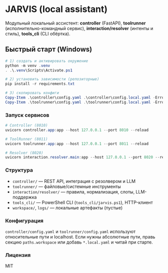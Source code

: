 # JARVIS (local assistant)

Модульный локальный ассистент: **controller** (FastAPI), **toolrunner** (исполнительно-командный сервис), **interaction/resolver** (интенты и стиль), **tools_cli** (CLI обёртка).

## Быстрый старт (Windows)

```powershell
# 1) создать и активировать окружение
python -m venv .venv
. .\.venv\Scripts\Activate.ps1

# 2) установить зависимости (репозиторные)
pip install -r requirements.txt

# 3) скопировать конфиги
Copy-Item .\controller\config.yaml .\controller\config.local.yaml -ErrorAction SilentlyContinue
Copy-Item .\toolrunner\config.yaml .\toolrunner\config.local.yaml -ErrorAction SilentlyContinue
```

### Запуск сервисов
```powershell
# Controller (8010)
uvicorn controller.app:app --host 127.0.0.1 --port 8010 --reload

# ToolRunner (8011)
uvicorn toolrunner.app:app --host 127.0.0.1 --port 8011 --reload

# Resolver (8020)
uvicorn interaction.resolver.main:app --host 127.0.0.1 --port 8020 --reload
```

### Структура
- `controller/` — REST API, интеграция с резолвером и LLM
- `toolrunner/` — файловые/системные инструменты
- `interaction/resolver/` — правила, нормализация, слоты, LLM-поддержка
- `tools_cli/` — PowerShell CLI (`tools_cli/jarvis.ps1`), HTTP-клиент
- `workspace/`, `logs/` — локальные артефакты (пустые)

### Конфигурация
`controller/config.yaml` и `toolrunner/config.yaml` используют относительные пути и localhost.
Если нужны абсолютные пути, правь секцию `paths.workspace` или добавь `*.local.yaml` и читай при старте.

### Лицензия
MIT
